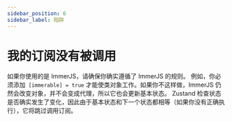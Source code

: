 ```yaml
---
sidebar_position: 6
sidebar_label: 陷阱
---
```

# 我的订阅没有被调用

如果你使用的是 ImmerJS，请确保你确实遵循了 ImmerJS 的规则。
例如，你必须添加` [immerable] = true` 才能使类对象工作。如果你不这样做，ImmerJS 仍然会改变对象，并不会变成代理，所以它也会更新基本状态。 Zustand 检查状态是否确实发生了变化，因此由于基本状态和下一个状态都相等（如果你没有正确执行），它将跳过调用订阅。